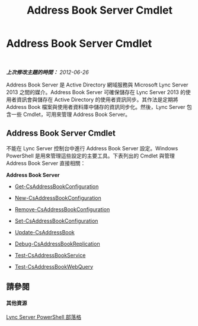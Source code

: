 ﻿---
title: Address Book Server Cmdlet
TOCTitle: Address Book Server Cmdlet
ms:assetid: 33da45da-3c57-4d04-9679-f0e5a0cfd37e
ms:mtpsurl: https://technet.microsoft.com/zh-tw/library/Gg415643(v=OCS.15)
ms:contentKeyID: 49290538
ms.date: 08/10/2015
mtps_version: v=OCS.15
ms.translationtype: HT
---

# Address Book Server Cmdlet

 

_**上次修改主題的時間：** 2012-06-26_

Address Book Server 是 Active Directory 網域服務與 Microsoft Lync Server 2013 之間的媒介。Address Book Server 可確保儲存在 Lync Server 2013 的使用者資訊會與儲存在 Active Directory 的使用者資訊同步。其作法是定期將 Address Book 檔案與使用者資料庫中儲存的資訊同步化。然後，Lync Server 包含一些 Cmdlet，可用來管理 Address Book Server。

## Address Book Server Cmdlet

不能在 Lync Server 控制台中進行 Address Book Server 設定。Windows PowerShell 是用來管理這些設定的主要工具。下表列出的 Cmdlet 與管理 Address Book Server 直接相關：

**Address Book Server**

  -   
    [Get-CsAddressBookConfiguration](get-csaddressbookconfiguration.md)

  -   
    [New-CsAddressBookConfiguration](new-csaddressbookconfiguration.md)

  -   
    [Remove-CsAddressBookConfiguration](remove-csaddressbookconfiguration.md)

  -   
    [Set-CsAddressBookConfiguration](set-csaddressbookconfiguration.md)

<!-- end list -->

  -   
    [Update-CsAddressBook](update-csaddressbook.md)

  -   
    [Debug-CsAddressBookReplication](debug-csaddressbookreplication.md)

<!-- end list -->

  -   
    [Test-CsAddressBookService](test-csaddressbookservice.md)

  -   
    [Test-CsAddressBookWebQuery](test-csaddressbookwebquery.md)

## 請參閱

#### 其他資源

[Lync Server PowerShell 部落格](http://go.microsoft.com/fwlink/?linkid=203150%26clcid=0x404)

